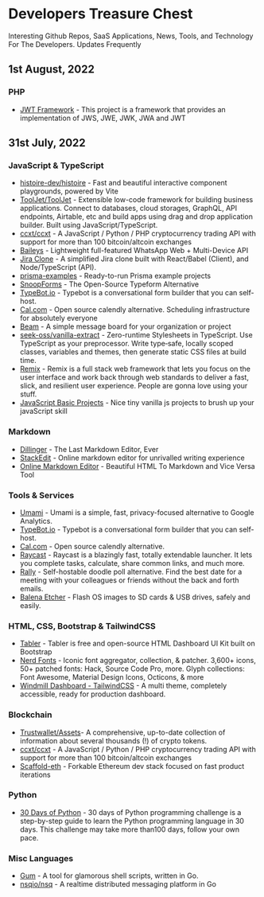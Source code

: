 # Developers Treasure Chest
Interesting Github Repos, SaaS Applications, News, Tools, and Technology For The Developers. Updates Frequently

## 1st August, 2022

### PHP 

* [JWT Framework](https://web-token.spomky-labs.com) - This project is a framework that provides an implementation of JWS, JWE, JWK, JWA and JWT

## 31st July, 2022

### JavaScript & TypeScript

* [histoire-dev/histoire](https://histoire.dev) - Fast and beautiful interactive component playgrounds, powered by Vite
* [ToolJet/ToolJet](https://github.com/ToolJet/ToolJet) - Extensible low-code framework for building business applications. Connect to databases, cloud storages, GraphQL, API endpoints, Airtable, etc and build apps using drag and drop application builder. Built using JavaScript/TypeScript.
* [ccxt/ccxt](https://github.com/ccxt/ccxt) - A JavaScript / Python / PHP cryptocurrency trading API with support for more than 100 bitcoin/altcoin exchanges
* [Baileys](https://github.com/adiwajshing/Baileys) - Lightweight full-featured WhatsApp Web + Multi-Device API
* [Jira Clone](https://github.com/oldboyxx/jira_clone) - A simplified Jira clone built with React/Babel (Client), and Node/TypeScript (API).
* [prisma-examples](https://github.com/prisma/prisma-examples) - Ready-to-run Prisma example projects
* [SnoopForms](https://github.com/snoopForms/snoopHub) - The Open-Source Typeform Alternative
* [TypeBot.io](https://github.com/baptisteArno/typebot.io) - Typebot is a conversational form builder that you can self-host.
* [Cal.com](https://github.com/calcom/cal.com) - Open source calendly alternative. Scheduling infrastructure for absolutely everyone
* [Beam](https://github.com/planetscale/beam) - A simple message board for your organization or project
* [seek-oss/vanilla-extract](https://vanilla-extract.style/) - Zero-runtime Stylesheets in TypeScript. Use TypeScript as your preprocessor. Write type‑safe, locally scoped classes, variables and themes, then generate static CSS files at build time.
* [Remix](https://remix.run/) - Remix is a full stack web framework that lets you focus on the user interface and work back through web standards to deliver a fast, slick, and resilient user experience. People are gonna love using your stuff.
* [JavaScript Basic Projects](https://github.com/john-smilga/javascript-basic-projects) - Nice tiny vanilla js projects to brush up your javaScript skill

### Markdown

* [Dillinger](https://dillinger.io/) - The Last Markdown Editor, Ever
* [StackEdit](https://stackedit.io) - Online markdown editor for unrivalled writing experience
* [Online Markdown Editor](https://onlinemarkdowneditor.dev/) - Beautiful HTML To Markdown and Vice Versa Tool

### Tools & Services

* [Umami](https://umami.is/) - Umami is a simple, fast, privacy-focused alternative to Google Analytics.
* [TypeBot.io](https://typebot.io) - Typebot is a conversational form builder that you can self-host.
* [Cal.com](https://cal.com) - Open source calendly alternative.
* [Raycast](https://www.raycast.com/) - Raycast is a blazingly fast, totally extendable launcher. It lets you complete tasks, calculate, share common links, and much more.
* [Rally](https://rallly.co/) - Self-hostable doodle poll alternative. Find the best date for a meeting with your colleagues or friends without the back and forth emails.
* [Balena Etcher](https://etcher.io) - Flash OS images to SD cards & USB drives, safely and easily.

### HTML, CSS, Bootstrap & TailwindCSS

* [Tabler](https://github.com/tabler/tabler) - Tabler is free and open-source HTML Dashboard UI Kit built on Bootstrap
* [Nerd Fonts](https://www.nerdfonts.com/) - Iconic font aggregator, collection, & patcher. 3,600+ icons, 50+ patched fonts: Hack, Source Code Pro, more. Glyph collections: Font Awesome, Material Design Icons, Octicons, & more
* [Windmill Dashboard - TailwindCSS](https://windmillui.com/dashboard-html)  - A multi theme, completely accessible, ready for production dashboard.

### Blockchain 

* [Trustwallet/Assets](https://github.com/trustwallet/assets)- A comprehensive, up-to-date collection of information about several thousands (!) of crypto tokens.
* [ccxt/ccxt](https://github.com/ccxt/ccxt) - A JavaScript / Python / PHP cryptocurrency trading API with support for more than 100 bitcoin/altcoin exchanges
* [Scaffold-eth](https://github.com/scaffold-eth/scaffold-eth) - Forkable Ethereum dev stack focused on fast product iterations

### Python 

* [30 Days of Python](https://github.com/Asabeneh/30-Days-Of-Python) - 30 days of Python programming challenge is a step-by-step guide to learn the Python programming language in 30 days. This challenge may take more than100 days, follow your own pace.

### Misc Languages 

* [Gum](https://github.com/charmbracelet/gum) - A tool for glamorous shell scripts, written in Go.
* [nsqio/nsq](https://nsq.io/) - A realtime distributed messaging platform in Go

